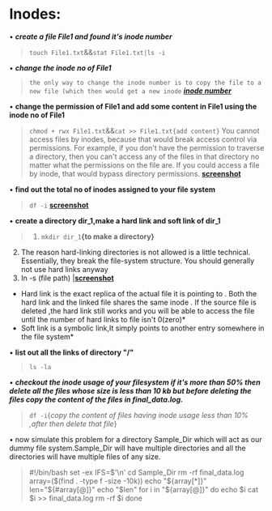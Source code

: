 # Inodes:
• ***create a file File1 and found it's inode number***
>`touch File1.txt`&&`stat File1.txt|ls -i`

• *****_change the inode no of File1_*****
>`the only way to change the inode number is to copy the file to a new file (which then would get a new inode`
[***inode number***](https://github.com/devgupta6762/linux/blob/fe2c9ef5cedb9221b1986c554e3ca0ac08d4f584/images/image1.png.png)


• ****change the permission of File1 and add some content in File1 using the inode no of File1****
>`chmod + rwx File1.txt`&&`cat >> File1.txt{add content}`
You cannot access files by inodes, because that would break access control via permissions. For example, if you don't have the permission to traverse a directory, then you can't access any of the files in that directory no matter what the permissions on the file are. If you could access a file by inode, that would bypass directory permissions.
[****screenshot****](https://github.com/devgupta6762/devops_training/blob/master/linux%20-%20part1%20of%20training/images/permissiion.png)


• ****find out the total no of inodes assigned to your file system****
>`df -i`
[****screenshot****](https://github.com/devgupta6762/devops_training/blob/master/linux%20-%20part1%20of%20training/images/total_inodes.png)

• ****create a directory dir_1,make a hard link and soft link of dir_1****
>1. `mkdir dir_1`****{to make a directory}****
2. The reason hard-linking directories is not allowed is a little technical. Essentially, they break the file-system structure. You should generally not use hard links anyway
3. ln -s (file path) |[****screenshot****](https://github.com/devgupta6762/linux/blob/bash/images/softlink.png)

* Hard link is the exact replica of the actual file it is pointing to . Both the hard link and the linked file shares the same inode . If the source file is deleted ,the hard link still works and you will be able to access the file until the number of hard links to file isn't 0(zero)*
 * Soft link is a symbolic link,It simply points to another entry somewhere in the file system*

• ****list out all the links of directory "/"****
>`ls -la`

• *****checkout the inode usage of your filesystem if it's more than 50% then delete all the files whose size is less than 10 kb but before deleting the files copy the content of the files in final_data.log.*****
>`df -i`{*copy the content of files having inode usage less than 10% ,after then delete that file*}

• now simulate this problem for a directory Sample_Dir which will act as our dummy file system.Sample_Dir will have multiple directories and all the directories will have multiple files of any size.

>#!/bin/bash
 set -ex
 IFS=$'\n'
 cd Sample_Dir
 rm -rf final_data.log
 array=($(find . -type f -size -10k))
 echo "${array[*]}"
 len="${#array[@]}"
 echo "$len"
 for i in "${array[@]}"
 do
    echo $i
    cat $i >> final_data.log
    rm -rf $i
 done
